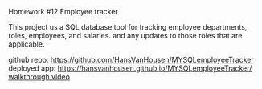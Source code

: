 Homework #12 Employee tracker

This project us a SQL database tool for tracking employee departments, roles, employees, and salaries. and any updates to those roles that are applicable. 


github repo: https://github.com/HansVanHousen/MYSQLemployeeTracker
deployed app: https://hansvanhousen.github.io/MYSQLemployeeTracker/
<br>
[walkthrough video](https://youtu.be/Iz6QYng857I) 
